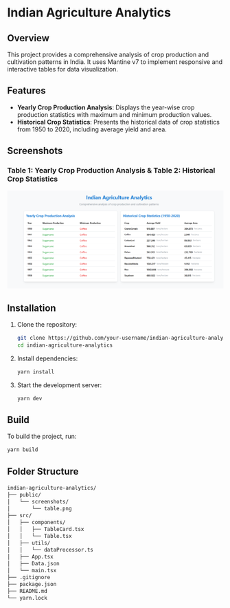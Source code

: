 # Indian Agriculture Analytics

## Overview
This project provides a comprehensive analysis of crop production and cultivation patterns in India. It uses Mantine v7 to implement responsive and interactive tables for data visualization.

## Features
- **Yearly Crop Production Analysis**: Displays the year-wise crop production statistics with maximum and minimum production values.
- **Historical Crop Statistics**: Presents the historical data of crop statistics from 1950 to 2020, including average yield and area.

## Screenshots
### Table 1: Yearly Crop Production Analysis  &  Table 2: Historical Crop Statistics
![table](public/table.png)

## Installation

1. Clone the repository:
    ```bash
    git clone https://github.com/your-username/indian-agriculture-analytics.git
    cd indian-agriculture-analytics
    ```

2. Install dependencies:
    ```bash
    yarn install
    ```

3. Start the development server:
    ```bash
    yarn dev
    ```

## Build

To build the project, run:
```bash
yarn build
```

## Folder Structure

```plaintext
indian-agriculture-analytics/
├── public/
│   └── screenshots/
│       └── table.png
├── src/
│   ├── components/
│   │   ├── TableCard.tsx
│   │   └── Table.tsx
│   ├── utils/
│   │   └── dataProcessor.ts
│   ├── App.tsx
│   ├── Data.json
│   └── main.tsx
├── .gitignore
├── package.json
├── README.md
└── yarn.lock


